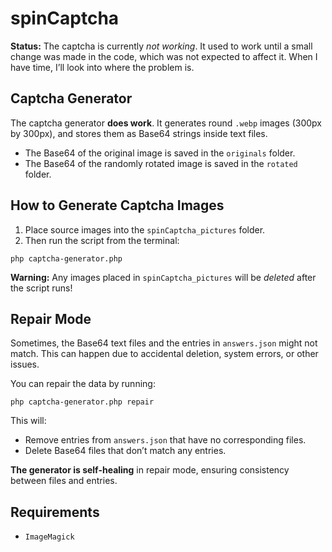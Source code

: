 <h1>spinCaptcha</h1>

<p><strong>Status:</strong> The captcha is currently <em>not working</em>. It used to work until a small change was made in the code, which was not expected to affect it. When I have time, I’ll look into where the problem is.</p>

<h2>Captcha Generator</h2>

<p>The captcha generator <strong>does work</strong>. It generates round <code>.webp</code> images (300px by 300px), and stores them as Base64 strings inside text files.</p>

<ul>
  <li>The Base64 of the original image is saved in the <code>originals</code> folder.</li>
  <li>The Base64 of the randomly rotated image is saved in the <code>rotated</code> folder.</li>
</ul>

<h2>How to Generate Captcha Images</h2>

<ol>
  <li>Place source images into the <code>spinCaptcha_pictures</code> folder.</li>
  <li>Then run the script from the terminal:</li>
</ol>

<pre><code>php captcha-generator.php</code></pre>

<p><strong>Warning:</strong> Any images placed in <code>spinCaptcha_pictures</code> will be <em>deleted</em> after the script runs!</p>

<h2>Repair Mode</h2>

<p>Sometimes, the Base64 text files and the entries in <code>answers.json</code> might not match. This can happen due to accidental deletion, system errors, or other issues.</p>

<p>You can repair the data by running:</p>

<pre><code>php captcha-generator.php repair</code></pre>

<p>This will:</p>

<ul>
  <li>Remove entries from <code>answers.json</code> that have no corresponding files.</li>
  <li>Delete Base64 files that don’t match any entries.</li>
</ul>

<p><strong>The generator is self-healing</strong> in repair mode, ensuring consistency between files and entries.</p>

<h2>Requirements</h2>

<ul>
  <li><code>ImageMagick</code></li>
</ul>
